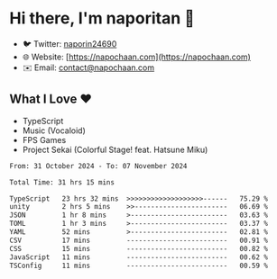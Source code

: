 # Hi there, I'm naporitan 👋

- 🐦 Twitter: [naporin24690](https://twitter.com/naporin24690)
- 🌐 Website: [https://napochaan.com](https://napochaan.com)
- ✉️ Email: [contact@napochaan.com](mailto:contact@napochaan.com)

## What I Love ❤️
- TypeScript
- Music (Vocaloid)
- FPS Games
- Project Sekai (Colorful Stage! feat. Hatsune Miku)

<!--START_SECTION:waka-->

```txt
From: 31 October 2024 - To: 07 November 2024

Total Time: 31 hrs 15 mins

TypeScript   23 hrs 32 mins  >>>>>>>>>>>>>>>>>>>------   75.29 %
unity        2 hrs 5 mins    >>-----------------------   06.69 %
JSON         1 hr 8 mins     >------------------------   03.63 %
TOML         1 hr 3 mins     >------------------------   03.37 %
YAML         52 mins         >------------------------   02.81 %
CSV          17 mins         -------------------------   00.91 %
CSS          15 mins         -------------------------   00.82 %
JavaScript   11 mins         -------------------------   00.62 %
TSConfig     11 mins         -------------------------   00.59 %
```

<!--END_SECTION:waka-->

